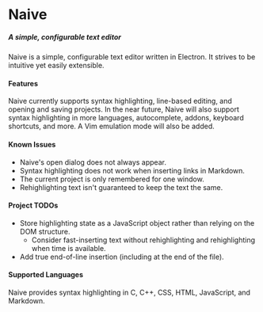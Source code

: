 # Naive
##### A simple, configurable text editor

Naive is a simple, configurable text editor written in Electron. It strives to
be intuitive yet easily extensible.

#### Features
Naive currently supports syntax highlighting, line-based editing, and opening
and saving projects.  In the near future, Naive will also support syntax
highlighting in more languages, autocomplete, addons, keyboard shortcuts, and
more. A Vim emulation mode will also be added.

#### Known Issues
- Naive's open dialog does not always appear.
- Syntax highlighting does not work when inserting links in Markdown.
- The current project is only remembered for one window.
- Rehighlighting text isn't guaranteed to keep the text the same.

#### Project TODOs
- Store highlighting state as a JavaScript object rather than relying on the
  DOM structure.
  - Consider fast-inserting text without rehighlighting and rehighlighting
    when time is available.
- Add true end-of-line insertion (including at the end of the file).

#### Supported Languages
Naive provides syntax highlighting in C, C++, CSS, HTML, JavaScript, and
Markdown.

